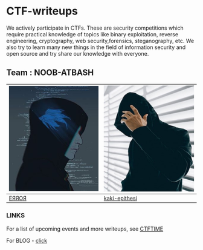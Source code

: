 # CTF-writeups

We actively participate in CTFs. These are security competitions which require practical knowledge of topics like binary exploitation, reverse engineering, cryptography, web security,forensics, steganography, etc. We also try to learn many new things in the field of information security and open source and try share our knowledge with everyone.



## Team :  NOOB-ATBASH


| ![](./noobctf-20/img/error.jpg) | ![](./noobctf-20/img/kaki.jpeg) |
| ------------- | ------------- |
|   [ЕЯЯОЯ](https://github.com/Error-200)       |  [kaki-epithesi](https://github.com/kaki-epithesi)|


### LINKS 

For a list of upcoming events and more writeups, see [CTFTIME](https://ctftime.org/event/list/upcoming)

For BLOG - [click](https://noob-atbash.github.io/) 
                            
